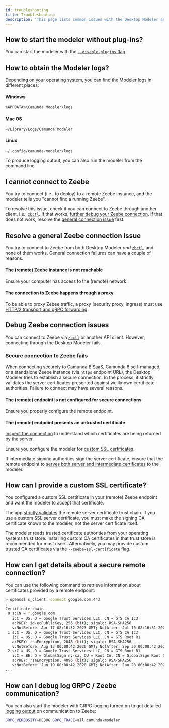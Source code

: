 ```yaml
---
id: troubleshooting
title: Troubleshooting
description: "This page lists common issues with the Desktop Modeler and potential resolutions."
---
```


## How to start the modeler without plug-ins?

You can start the modeler with the [`--disable-plugins` flag](./flags/flags.md#disable-plug-ins).

## How to obtain the Modeler logs?

Depending on your operating system, you can find the Modeler logs in different places:

#### Windows

```plain
%APPDATA%\Camunda Modeler\logs
```

#### Mac OS

```plain
~/Library/Logs/Camunda Modeler
```

#### Linux

```plain
~/.config/camunda-modeler/logs
```

To produce logging output, you can also run the modeler from the command line.

## I cannot connect to Zeebe

You try to connect (i.e., to deploy) to a remote Zeebe instance, and the modeler tells you "cannot find a running Zeebe".

To resolve this issue, check if you can connect to Zeebe through another client, i.e., [`zbctl`](../../../apis-tools/cli-client/index.md). If that works, [further debug your Zeebe connection](#debug-zeebe-connection-issues). If that does not work, resolve the [general connection issue](#resolve-a-general-zeebe-connection-issue) first.

## Resolve a general Zeebe connection issue

You try to connect to Zeebe from both Desktop Modeler _and_ [`zbctl`](../../../apis-tools/cli-client/index.md), and none of them works. General connection failures can have a couple of reasons.

#### The (remote) Zeebe instance is not reachable

Ensure your computer has access to the (remote) network.

#### The connection to Zeebe happens through a proxy

To be able to proxy Zebee traffic, a proxy (security proxy, ingress) must use [HTTP/2 transport and gRPC forwarding](../../../self-managed/platform-deployment/troubleshooting.md#zeebe-ingress-grpc).

## Debug Zeebe connection issues

You can connect to Zeebe via [`zbctl`](../../../apis-tools/cli-client/index.md) or another API client. However, connecting through the Desktop Modeler fails.

### Secure connection to Zeebe fails

When connecting securely to Camunda 8 SaaS, Camunda 8 self-managed, or a standalone Zeebe instance (via `https` endpoint URL), the Desktop Modeler tries to establish a secure connection. In the process, it strictly validates the server certificates presented against wellknown certificate authorities. Failure to connect may have several reasons.

#### The (remote) endpoint is not configured for secure connections

Ensure you properly configure the remote endpoint.

#### The (remote) endpoint presents an untrusted certificate

[Inspect the connection](#how-can-i-get-details-about-a-secure-remote-connection) to understand which certificates are being returned by the server.

Ensure you configure the modeler for [custom SSL certificates](#how-can-i-provide-a-custom-ssl-certificate).

If intermediate signing authorities sign the server certificate, ensure that the remote endpoint to [serves both server and intermediate certificates](https://nginx.org/en/docs/http/configuring_https_servers.html#chains) to the modeler.

## How can I provide a custom SSL certificate?

You configured a custom SSL certificate in your (remote) Zeebe endpoint and want the modeler to accept that certificate.

The app [strictly validates](./flags/flags.md#zeebe-ssl-certificate) the remote server certificate trust chain. If you use a custom SSL server certificate, you must make the signing CA certificate known to the modeler, not the server certificate itself.

The modeler reads trusted certificate authorities from your operating systems trust store. Installing custom CA certificates in that trust store is recommended for most users. Alternatively, you may provide custom trusted CA certificates via the [`--zeebe-ssl-certificate` flag](./flags/flags.md#zeebe-ssl-certificate).

## How can I get details about a secure remote connection?

You can use the following command to retrieve information about certificates provided by a remote endpoint:

```sh
> openssl s_client -connect google.com:443
...
Certificate chain
 0 s:CN = *.google.com
   i:C = US, O = Google Trust Services LLC, CN = GTS CA 1C3
   a:PKEY: id-ecPublicKey, 256 (bit); sigalg: RSA-SHA256
   v:NotBefore: Apr 17 08:16:32 2023 GMT; NotAfter: Jul 10 08:16:31 2023 GMT
 1 s:C = US, O = Google Trust Services LLC, CN = GTS CA 1C3
   i:C = US, O = Google Trust Services LLC, CN = GTS Root R1
   a:PKEY: rsaEncryption, 2048 (bit); sigalg: RSA-SHA256
   v:NotBefore: Aug 13 00:00:42 2020 GMT; NotAfter: Sep 30 00:00:42 2027 GMT
 2 s:C = US, O = Google Trust Services LLC, CN = GTS Root R1
   i:C = BE, O = GlobalSign nv-sa, OU = Root CA, CN = GlobalSign Root CA
   a:PKEY: rsaEncryption, 4096 (bit); sigalg: RSA-SHA256
   v:NotBefore: Jun 19 00:00:42 2020 GMT; NotAfter: Jan 28 00:00:42 2028 GMT
...
```

## How can I debug log GRPC / Zeebe communication?

You can also start the modeler with GRPC logging turned on to get detailed [logging output](#how-to-obtain-the-modeler-logs) on communication to Zeebe:

```sh
GRPC_VERBOSITY=DEBUG GRPC_TRACE=all camunda-modeler
```
